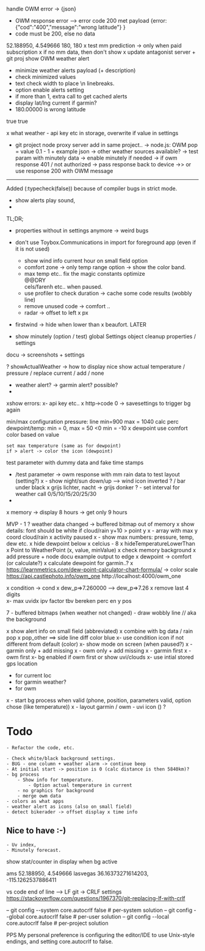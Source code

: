 handle OWM error -> {json}
- OWM response error --> error code 200 met payload {error: {"cod":"400","message":"wrong latitude"} }
- code must be 200, else no data
 
52.188950, 4.549666
180, 180
x test mm prediction -> only when paid subscription
x if no mm data, then don't show
x update antagonist server + git proj
show OWM weather alert 
- minimize weather alerts payload (+ description)
- check minimized values
- text check width to place \n linebreaks.
- option enable alerts setting
- if more than 1, extra call to get cached alerts
- display lat/lng current if garmin?
- 180.00000 is wrong latitude

<property id="showWeatherAlerts" type="boolean">true</property>	
	<property id="showMinuteForecast" type="boolean">true</property>	
	
x what weather - api key etc in storage, overwrite if value in settings

- git project node proxy server add in same project..
	-> node.js: OWM pop = value 0.1 - 1  + example json
	-> other weather sources available?
	-> test param with minutely data
	-> enable minutely if needed
	-> if owm response 401 / not authorized -> pass response back to device
		->> or use response 200 with OWM message
--------------------
Added (:typecheck(false)) because of compiler bugs in strict mode.

- show alerts play sound, 
- 
TL;DR;
 - properties without in settings anymore -> weird bugs 
 - don't use Toybox.Communications in import for foreground app (even if it is not used)


    - show wind info current hour on small field option
    - comfort zone -> only temp range option -> show the color band.
	- max temp etc..  fix the magic constants
optimize	
	@@DRY	
	cels/farenh etc.. when paused.		
    - use profiler to check duration -> cache some code results (wobbly line)
    - remove unused code -> comfort ..
    - radar -> offset to left x px
- firstwind -> hide when lower than x beaufort.
LATER
- show minutely (option / test)
global Settings object
	cleanup properties / settings

docu -> screenshots + settings

? showActualWeather -> how to display nice
	show actual temperature / pressure /  replace current / add / none
- weather alert? -> garmin alert? possible?
- 
xshow errors:
x- api key etc..
x http->code 0 -> savesettings to trigger bg again

min/max configuration
	pressure: line min=900 max = 1040 calc perc
	dewpoint/temp: min = 0, max = 50 
		<0 min = -10
	x dewpoint use comfort color based on value
	
	set max temperature (same as for dewpoint)
	if > alert -> color the icon (dewpoint)

 test parameter with dummy data and fake time stamps
 - /test parameter -> owm response with mm rain data to test layout (setting?)
x  - show night/sun down/up  --> wind icon inverted ? / bar under black
x	grijs lichter, nacht -> grijs donker
? - set interval for weather call 0/5/10/15/20/25/30
- 
x memory -> display 8 hours -> get only 9 hours

MVP - 1 
? weather data changed -> buffered bitmap out of memory
x show details:  font should be white if cloud/rain y+10 > point y 
x	- array with max y coord cloud/rain
x activity paused 
x	- show max numbers: pressure, temp, dew etc.
x hide dewpoint below x celcius - 8
x	hideTemperatureLowerThan
x	 Point to WeatherPoint (x, value, minValue)
x check memory background
x add pressure + node docu example output to edge
x dewpoint -> comfort (or calculate?)
	x calculate dewpoint for garmin..?
	x	https://learnmetrics.com/dew-point-calculator-chart-formula/
	-> color scale
https://api.castlephoto.info/owm_one
http://localhost:4000/owm_one

x condition -> cond
x dew_p=>7.260000 --> dew_p=>7.26
x remove last 4 digits	
x- max uvidx ipv factor tbv bereken perc en y pos

7 -  buffered bitmaps (when weather not changed)
	- draw wobbly line // aka the background

x show alert info on small field (abbreviated)
x combine with bg data / rain pop 
  x pop_other ==> side line diff color blue
    x- use condition icon if not different from default (color)
    x- show mode on screen (when paused?)
    x  - garmin only + add missing
    x  - owm only + add missing
    x  - garmin first
    x  - owm first
    x- bg enabled if owm first or show uvi/clouds
x- use intial stored gps location
  - for current loc
  - for garmin weather?
  - for owm


x - start bg process when valid (phone, position, parameters valid, option chose (like temperature))
x - layout garmin / owm
	- uvi icon () ?


# Todo
	- Refactor the code, etc.
	
	- Check white/black background settings.
	- BUG - one column + weather alarm -> continue beep
	- At initial start -> position is 0 (calc distance is then 5840km)? 			
	- bg process
     	- Show info for temperature.
         	- Option actual temperature in current
     	- no graphics for background
    	- merge owm data
    - colors as what apps
    - weather alert as icons (also on small field)
    - detect bikerader -> offset display x time info
## Nice to have :-)
	- Uv index,
	- Minutely forecast.

show stat/counter in display when bg active


ams 52.188950, 4.549666
lasvegas 36.16373271614203, -115.1262537886411


vs code end of line --> LF
git -> CRLF settings
https://stackoverflow.com/questions/1967370/git-replacing-lf-with-crlf

  – git config --system core.autocrlf false            # per-system solution
  – git config --global core.autocrlf false            # per-user solution
  – git config --local core.autocrlf false              # per-project solution

PPS My personal preference is configuring the editor/IDE to use Unix-style endings, and setting core.autocrlf to false.


